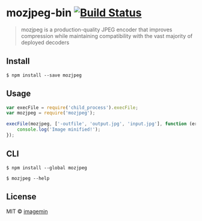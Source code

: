 # mozjpeg-bin [![Build Status](http://img.shields.io/travis/imagemin/mozjpeg-bin/master.svg?style=flat)](http://travis-ci.org/imagemin/mozjpeg-bin)

> mozjpeg is a production-quality JPEG encoder that improves compression while maintaining compatibility with the vast majority of deployed decoders


## Install

```
$ npm install --save mozjpeg
```


## Usage

```js
var execFile = require('child_process').execFile;
var mozjpeg = require('mozjpeg');

execFile(mozjpeg, ['-outfile', 'output.jpg', 'input.jpg'], function (err) {
	console.log('Image minified!');
});
```


## CLI

```
$ npm install --global mozjpeg
```

```
$ mozjpeg --help
```


## License

MIT © [imagemin](https://github.com/imagemin)
